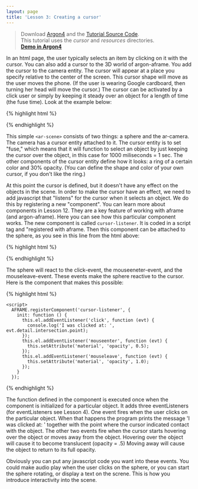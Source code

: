 ```yaml
---
layout: page
title: 'Lesson 3: Creating a cursor'
---
```

> Download [Argon4](http://argonjs.io/argon-app) and the [Tutorial Source Code](https://github.com/argonjs/design-aids/tree/gh-pages/code). <br> This tutorial uses the *cursor* and *resources* directories.<br> **[Demo in Argon4](https://github.com/argonjs/design-aids/tree/gh-pages/code/cursor/)**


In an html page, the user typically selects an item by clicking on it with the cursor. You can also add a cursor to the 3D world of argon-aframe. You add the cursor to the camera entity. The cursor will appear at a place you specify relative to the center of the screen. This cursor shape will move as the user moves the phone. (If the user is wearing Google cardboard, then turning her head will move the cursor.) The cursor can be activated by a click user or simply by keeping it steady over an object for a length of time (the fuse time). Look at the example below:

{% highlight html %}

  <body>
    <ar-scene>
      <a-entity id="helloworld" position="0 -1 -8">
        <a-sphere position="0 1.25 -1" cursor-listener radius="1.25" color="#EF2D5E" ></a-sphere>
      </a-entity>
      <ar-camera>
        <a-entity id="myCursor" cursor="fuse:true; fuse-timeout: 1000"
                    position="0 0 -0.1"
                    geometry="primitive:ring; radiusInner: 0.001; radiusOuter: 0.0015"
                    material="color: #2E3A87; opacity:0.3;">          
        </a-entity>
      </ar-camera>
    </ar-scene>

 {% endhighlight %}   
 
 This simple `<ar-scene>` consists of two things: a sphere and the ar-camera. The camera has a cursor entity attached to it. The cursor entity is to set "fuse," which means that it will function to select an object by just keeping the cursor over the object, in this case for 1000 miliseconds = 1 sec. The other components of the cursor entity define how it looks: a ring of a certain color and 30% opacity.  (You can define the shape and color of your own cursor, if you don't like the ring.)
 
At this point the cursor is defined, but it doesn't have any effect on the objects in the scene. In order to make the cursor have an effect, we need to add javascript that "listens" for the cursor when it selects an object. We do this by registering a new "component". You can learn more about components in Lesson 12. They are a key feature of working with aframe (and argon-aframe).  Here you can see how this particular component works. The new component is called `cursor-listener`. It is coded in a script tag and "registered with aframe. Then this component can be attached to the sphere, as you see in this line from the html above:  

{% highlight html %}

<a-sphere position="0 1.25 -1" cursor-listener radius="1.25" color="#EF2D5E" ></a-sphere>

{% endhighlight %}

 The sphere will react to the click-event, the mouseeneter-event, and the mouseleave-event. These events make the sphere reactive to the cursor. Here is the component that makes this possible: 

{% highlight html %}   

    <script>
      AFRAME.registerComponent('cursor-listener', {
        init: function () {
          this.el.addEventListener('click', function (evt) {
            console.log('I was clicked at: ', evt.detail.intersection.point);
          });
          this.el.addEventListener('mouseenter', function (evt) {
            this.setAttribute('material', 'opacity', 0.5);
          });
          this.el.addEventListener('mouseleave', function (evt) {
            this.setAttribute('material', 'opacity', 1.0);
          });
        }
      });

{% endhighlight %}

The function defined in the component is executed once when the component is initialized for a particular object. It adds three eventListeners (for eventListeners see Lesson 4). One event fires when the user clicks on the particular object. When that happens the program prints the message 'I was clicked at: ' together with the point where the cursor indicated contact with the object.  The other two events fire when the cursor starts hovering over the object or moves away from the object. Hovering over the object will cause it to become translucent (opacity = .5) Moving away will cause the object to return to its full opacity. 

Obviously you can put any javascript code you want into these events. You could make audio play when the user clicks on the sphere, or you can start the sphere rotating, or display a text on the screne. This is how you introduce interactivity into the scene. 